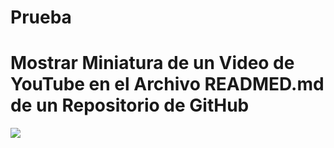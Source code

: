 # Prueba
# Mostrar Miniatura de un Video de YouTube en el Archivo READMED.md de un Repositorio de GitHub
 
[![](https://markdown-videos.deta.dev/youtube/WHwHXHBwwR8)](https://youtu.be/WHwHXHBwwR8?si=_p1pX5N1X-4B97f_)
